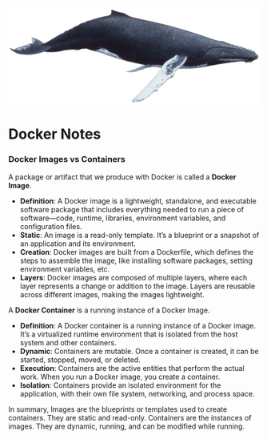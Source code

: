 ![image info](./unimportant-assets/whale.png)

# Docker Notes

### Docker Images vs Containers
A package or artifact that we produce with Docker is called a **Docker Image**.

- **Definition**: A Docker image is a lightweight, standalone, and executable software package that includes everything needed to run a piece of software—code, runtime, libraries, environment variables, and configuration files.
- **Static**: An image is a read-only template. It’s a blueprint or a snapshot of an application and its environment.
- **Creation**: Docker images are built from a Dockerfile, which defines the steps to assemble the image, like installing software packages, setting environment variables, etc.
- **Layers**: Docker images are composed of multiple layers, where each layer represents a change or addition to the image. Layers are reusable across different images, making the images lightweight.

A **Docker Container** is a running instance of a Docker Image.

- **Definition**: A Docker container is a running instance of a Docker image. It’s a virtualized runtime environment that is isolated from the host system and other containers.
- **Dynamic**: Containers are mutable. Once a container is created, it can be started, stopped, moved, or deleted.
- **Execution**: Containers are the active entities that perform the actual work. When you run a Docker image, you create a container.
- **Isolation**: Containers provide an isolated environment for the application, with their own file system, networking, and process space.

In summary, Images are the blueprints or templates used to create containers. They are static and read-only. Containers are the instances of images. They are dynamic, running, and can be modified while running.
